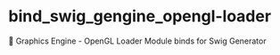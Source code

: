 # bind_swig_gengine_opengl-loader
:floppy_disk: Graphics Engine - OpenGL Loader Module binds for Swig Generator
